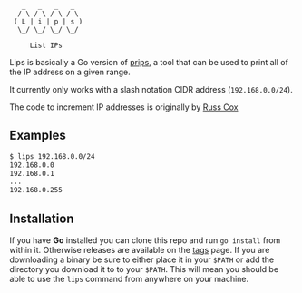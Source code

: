 
```
   _   _   _   _
  / \ / \ / \ / \
 ( L | i | p | s )
  \_/ \_/ \_/ \_/

     List IPs
```

Lips is basically a Go version of [prips](https://gitlab.com/prips/prips), a
tool that can be used to print all of the IP address on a given range.

It currently only works with a slash notation CIDR address (`192.168.0.0/24`).

The code to increment IP addresses is originally by [Russ
Cox](https://groups.google.com/forum/#!topic/golang-nuts/zlcYA4qk-94)

## Examples

```sh
$ lips 192.168.0.0/24
192.168.0.0
192.168.0.1
...
192.168.0.255
```


## Installation

If you have **Go** installed you can clone this repo and run `go install` from
within it. Otherwise releases are available on the
[tags](https://git-mw.uk365office.co.uk/robphoenix/lips/tags) page. If you are
downloading a binary be sure to either place it in your `$PATH` or add the
directory you download it to to your `$PATH`. This will mean you should be able
to use the `lips` command from anywhere on your machine.
